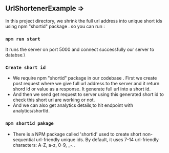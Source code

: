 ## UrlShortenerExample =>

In this project directory, we shrink the full url address into unique short ids  using npm "shortid" package . so you can run :

### `npm run start`

It runs the server on port 5000 and connect successfully our server to databse.\

### `Create short id`

- We require npm "shortid" package in our codebase . First we create post request where we give full url address to the server and it return shord id or value as a response. It generate full url into a short id.
- And then we send get request to server using this generated short id to check this short url are working or not.
- And we can also get analytics details,to hit endpoint with analytics/shortId.


### `npm shortid pakage`

- There is a NPM package called 'shortid' used to create short non-sequential url-friendly unique ids. By default, it uses 7-14 url-friendly characters: A-Z, a-z, 0-9, _-..
